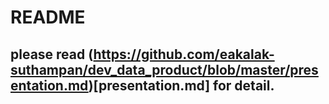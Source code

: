 # README
## please read (https://github.com/eakalak-suthampan/dev_data_product/blob/master/presentation.md)[presentation.md] for detail.

